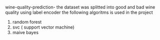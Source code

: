 wine-quality-prediction-
the dataset was splitted into good and bad wine quality using label encoder 
the following algoritms is used in the project 
1. random forest
2. svc ( support vector machine)
3. maive bayes 
